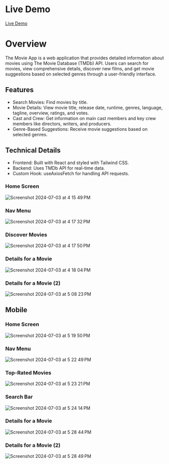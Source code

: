 # Live Demo

[Live Demo](https://main--dapper-gingersnap-85db01.netlify.app/)

# Overview

The Movie App is a web application that provides detailed information about movies using The Movie Database (TMDb) API. Users can search for movies, view comprehensive details, discover new films, and get movie suggestions based on selected genres through a user-friendly interface.

## Features

- Search Movies: Find movies by title.
- Movie Details: View movie title, release date, runtime, genres, language, tagline, overview, ratings, and votes.
- Cast and Crew: Get information on main cast members and key crew members like directors, writers, and producers.
- Genre-Based Suggestions: Receive movie suggestions based on selected genres.

## Technical Details

- Frontend: Built with React and styled with Tailwind CSS.
- Backend: Uses TMDb API for real-time data.
- Custom Hook: useAxiosFetch for handling API requests.

### Home Screen

![Screenshot 2024-07-03 at 4 15 49 PM](https://github.com/ismailtaher/movie-app-react/assets/57496063/1b0f6260-c53d-4a4e-97fe-bd4b95c33289)

### Nav Menu

![Screenshot 2024-07-03 at 4 17 32 PM](https://github.com/ismailtaher/movie-app-react/assets/57496063/8c9a5a74-1c18-493d-88f7-dbd2a6b66f48)

### Discover Movies

![Screenshot 2024-07-03 at 4 17 50 PM](https://github.com/ismailtaher/movie-app-react/assets/57496063/49b28c40-2712-49bd-b8b6-8fb1bd7c7f9e)

### Details for a Movie

![Screenshot 2024-07-03 at 4 18 04 PM](https://github.com/ismailtaher/movie-app-react/assets/57496063/96e55f1b-c13e-45e3-b55b-3c1d46e4a610)

### Details for a Movie (2)

![Screenshot 2024-07-03 at 5 08 23 PM](https://github.com/ismailtaher/movie-app-react/assets/57496063/6e4a47b3-08a9-4341-bb18-bf7766d031f6)

## Mobile

### Home Screen

![Screenshot 2024-07-03 at 5 19 50 PM](https://github.com/ismailtaher/movie-app-react/assets/57496063/9b23a433-ed43-41f6-b0e8-1f1f2f574981)

### Nav Menu

![Screenshot 2024-07-03 at 5 22 49 PM](https://github.com/ismailtaher/movie-app-react/assets/57496063/4c240e3e-4575-421b-b2af-a5d8b85c5e51)

### Top-Rated Movies

![Screenshot 2024-07-03 at 5 23 21 PM](https://github.com/ismailtaher/movie-app-react/assets/57496063/ee8f8f0a-9759-4540-808a-1bce48b6061d)

### Search Bar

![Screenshot 2024-07-03 at 5 24 14 PM](https://github.com/ismailtaher/movie-app-react/assets/57496063/4cbd50a9-a8f9-4f7e-8277-5e2540569a86)

### Details for a Movie

![Screenshot 2024-07-03 at 5 28 44 PM](https://github.com/ismailtaher/movie-app-react/assets/57496063/5ce09a59-8207-49dd-ab39-8137cd3e4aac)

### Details for a Movie (2)

![Screenshot 2024-07-03 at 5 28 49 PM](https://github.com/ismailtaher/movie-app-react/assets/57496063/34cfdd6a-078f-4268-b687-69d3623e2e89)
